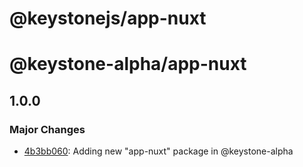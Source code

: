 # @keystonejs/app-nuxt

# @keystone-alpha/app-nuxt

## 1.0.0

### Major Changes

- [4b3bb060](https://github.com/keystonejs/keystone-5/commit/4b3bb060): Adding new "app-nuxt" package in @keystone-alpha
